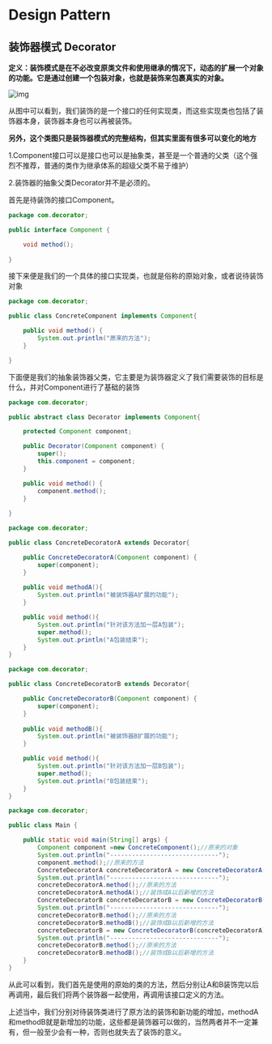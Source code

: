 # Design Pattern



## 装饰器模式 Decorator 

 **定义：装饰模式是在不必改变原类文件和使用继承的情况下，动态的扩展一个对象的功能。它是通过创建一个包装对象，也就是装饰来包裹真实的对象。**

![img](http://www.zuoxiaolong.com/image/201608/25223009371.jpg)



从图中可以看到，我们装饰的是一个接口的任何实现类，而这些实现类也包括了装饰器本身，装饰器本身也可以再被装饰。

 **另外，这个类图只是装饰器模式的完整结构，但其实里面有很多可以变化的地方**

1.Component接口可以是接口也可以是抽象类，甚至是一个普通的父类（这个强烈不推荐，普通的类作为继承体系的超级父类不易于维护）

2.装饰器的抽象父类Decorator并不是必须的。

首先是待装饰的接口Component。

```Java
package com.decorator;

public interface Component {

    void method();
    
}
```

接下来便是我们的一个具体的接口实现类，也就是俗称的原始对象，或者说待装饰对象

```Java
package com.decorator;

public class ConcreteComponent implements Component{

    public void method() {
        System.out.println("原来的方法");
    }

}
```

下面便是我们的抽象装饰器父类，它主要是为装饰器定义了我们需要装饰的目标是什么，并对Component进行了基础的装饰

```Java
package com.decorator;

public abstract class Decorator implements Component{

    protected Component component;

    public Decorator(Component component) {
        super();
        this.component = component;
    }

    public void method() {
        component.method();
    }
    
}
```

```Java
package com.decorator;

public class ConcreteDecoratorA extends Decorator{

    public ConcreteDecoratorA(Component component) {
        super(component);
    }
    
    public void methodA(){
        System.out.println("被装饰器A扩展的功能");
    }

    public void method(){
        System.out.println("针对该方法加一层A包装");
        super.method();
        System.out.println("A包装结束");
    }
}
```

```Java
package com.decorator;

public class ConcreteDecoratorB extends Decorator{

    public ConcreteDecoratorB(Component component) {
        super(component);
    }
    
    public void methodB(){
        System.out.println("被装饰器B扩展的功能");
    }

    public void method(){
        System.out.println("针对该方法加一层B包装");
        super.method();
        System.out.println("B包装结束");
    }
}
```

```Java
package com.decorator;

public class Main {

    public static void main(String[] args) {
        Component component =new ConcreteComponent();//原来的对象
        System.out.println("------------------------------");
        component.method();//原来的方法
        ConcreteDecoratorA concreteDecoratorA = new ConcreteDecoratorA(component);//装饰成A
        System.out.println("------------------------------");
        concreteDecoratorA.method();//原来的方法
        concreteDecoratorA.methodA();//装饰成A以后新增的方法
        ConcreteDecoratorB concreteDecoratorB = new ConcreteDecoratorB(component);//装饰成B
        System.out.println("------------------------------");
        concreteDecoratorB.method();//原来的方法
        concreteDecoratorB.methodB();//装饰成B以后新增的方法
        concreteDecoratorB = new ConcreteDecoratorB(concreteDecoratorA);//装饰成A以后再装饰成B
        System.out.println("------------------------------");
        concreteDecoratorB.method();//原来的方法
        concreteDecoratorB.methodB();//装饰成B以后新增的方法
    }
}
```

从此可以看到，我们首先是使用的原始的类的方法，然后分别让A和B装饰完以后再调用，最后我们将两个装饰器一起使用，再调用该接口定义的方法。

上述当中，我们分别对待装饰类进行了原方法的装饰和新功能的增加，methodA和methodB就是新增加的功能，这些都是装饰器可以做的，当然两者并不一定兼有，但一般至少会有一种，否则也就失去了装饰的意义。

